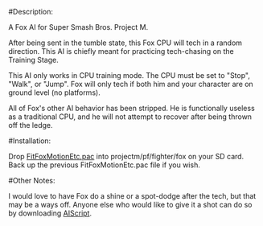 #Description:

A Fox AI for Super Smash Bros. Project M.

After being sent in the tumble state, this Fox CPU will tech in a random direction. This AI is chiefly meant for practicing tech-chasing on the Training Stage.

This AI only works in CPU training mode. The CPU must be set to "Stop", "Walk", or "Jump". Fox will only tech if both him and your character are on ground level (no platforms).

All of Fox's other AI behavior has been stripped. He is functionally useless as a traditional CPU, and he will not attempt to recover after being thrown off the ledge.


#Installation:

Drop [FitFoxMotionEtc.pac](https://github.com/kjohnson0451/Project-M-AI/raw/master/FoxRandomTeching/FitFoxMotionEtc.pac) into projectm/pf/fighter/fox on your SD card. Back up the previous FitFoxMotionEtc.pac file if you wish.


#Other Notes:

I would love to have Fox do a shine or a spot-dodge after the tech, but that may be a ways off. Anyone else who would like to give it a shot can do so by downloading [AIScript](http://forums.kc-mm.com/index.php?topic=62818.0).

